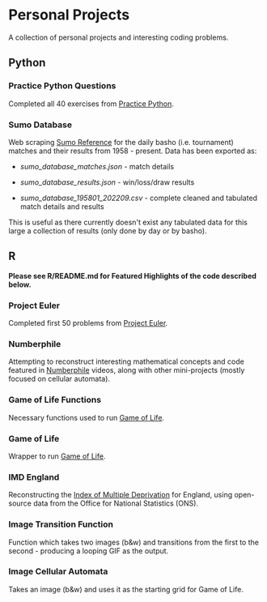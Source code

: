 # Personal Projects

A collection of personal projects and interesting coding problems.

## Python

### Practice Python Questions

Completed all 40 exercises from [Practice Python](https://www.practicepython.org).

### Sumo Database

Web scraping [Sumo Reference](https://sumodb.sumogames.de/Default.aspx) for the daily basho (i.e. tournament) matches and their results from 1958 - present. Data has been exported as:

* *sumo_database_matches.json* - match details

* *sumo_database_results.json* - win/loss/draw results

* *sumo_database_195801_202209.csv* - complete cleaned and tabulated match details and results

This is useful as there currently doesn't exist any tabulated data for this large a collection of results (only done by day or by basho).

## R

**Please see R/README.md for Featured Highlights of the code described below.**

### Project Euler

Completed first 50 problems from [Project Euler](https://projecteuler.net).

### Numberphile

Attempting to reconstruct interesting mathematical concepts and code featured in [Numberphile](https://www.youtube.com/c/numberphile) videos, along with other mini-projects (mostly focused on cellular automata).

### Game of Life Functions

Necessary functions used to run [Game of Life](https://en.wikipedia.org/wiki/Conway%27s_Game_of_Life).

### Game of Life

Wrapper to run [Game of Life](https://en.wikipedia.org/wiki/Conway%27s_Game_of_Life).

### IMD England

Reconstructing the [Index of Multiple Deprivation](https://en.wikipedia.org/wiki/Multiple_deprivation_index) for England, using open-source data from the Office for National Statistics (ONS).

### Image Transition Function

Function which takes two images (b\&w) and transitions from the first to the second - producing a looping GIF as the output.

### Image Cellular Automata

Takes an image (b\&w) and uses it as the starting grid for Game of Life.
